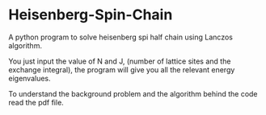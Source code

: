 # Heisenberg-Spin-Chain
A python program to solve heisenberg spi half chain using Lanczos algorithm.

You just input the value of N and J, (number of lattice sites and the exchange integral), the program will give you all the relevant energy eigenvalues.

To understand the background problem and the algorithm behind the code read the pdf file.
